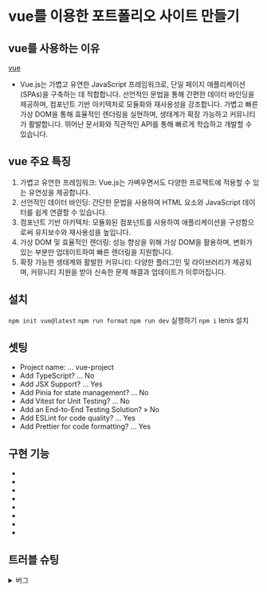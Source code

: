 # vue를 이용한 포트폴리오 사이트 만들기

## vue를 사용하는 이유

[vue](https://vuejs.org/)
- Vue.js는 가볍고 유연한 JavaScript 프레임워크로, 단일 페이지 애플리케이션(SPAs)을 구축하는 데 적합합니다. 선언적인 문법을 통해 간편한 데이터 바인딩을 제공하며, 컴포넌트 기반 아키텍처로 모듈화와 재사용성을 강조합니다. 가볍고 빠른 가상 DOM을 통해 효율적인 렌더링을 실현하며, 생태계가 확장 가능하고 커뮤니티가 활발합니다. 뛰어난 문서화와 직관적인 API를 통해 빠르게 학습하고 개발할 수 있습니다.

## vue 주요 특징

1. 가볍고 유연한 프레임워크: Vue.js는 가벼우면서도 다양한 프로젝트에 적용할 수 있는 유연성을 제공합니다.
2. 선언적인 데이터 바인딩: 간단한 문법을 사용하여 HTML 요소와 JavaScript 데이터를 쉽게 연결할 수 있습니다.
3. 컴포넌트 기반 아키텍처: 모듈화된 컴포넌트를 사용하여 애플리케이션을 구성함으로써 유지보수와 재사용성을 높입니다.
4. 가상 DOM 및 효율적인 렌더링: 성능 향상을 위해 가상 DOM을 활용하며, 변화가 있는 부분만 업데이트하여 빠른 렌더링을 지원합니다.
5. 확장 가능한 생태계와 활발한 커뮤니티: 다양한 플러그인 및 라이브러리가 제공되며, 커뮤니티 지원을 받아 신속한 문제 해결과 업데이트가 이루어집니다.

## 설치
`npm init vue@latest`
`npm run format`
`npm run dev` 실행하기
`npm i` lenis 설치

## 셋팅
- Project name: ... vue-project
- Add TypeScript? ... No
- Add JSX Support? ... Yes
- Add Pinia for state management? ... No
- Add Vitest for Unit Testing? ... No
- Add an End-to-End Testing Solution? » No
- Add ESLint for code quality? ... Yes
- Add Prettier for code formatting? ... Yes

## 구현 기능

- 
- 
- 
- 
- 
- 
- 
- 


## 트러블 슈팅

<details>
<summary>버그</summary>

<!-- summary 아래 한칸 공백 두어야함 -->

### 버그(해결) :
#### 버그버그


</details>

